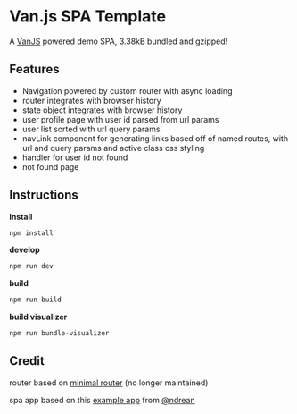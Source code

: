 # Van.js SPA Template

A [VanJS](https://vanjs.org/) powered demo SPA, 3.38kB bundled and gzipped!

## Features

- Navigation powered by custom router with async loading
- router integrates with browser history
- state object integrates with browser history
- user profile page with user id parsed from url params
- user list sorted with url query params
- navLink component for generating links based off of named routes, with url and query params and active class css styling
- handler for user id not found
- not found page

## Instructions

**install**
```bash
npm install
```

**develop**
```bash
npm run dev
```

**build**
```bash
npm run build
```

**build visualizer**
```bash
npm run bundle-visualizer
```

## Credit
router based on [minimal router](https://github.com/jmhdez/minimal-router) (no longer maintained)

spa app based on this [example app](https://github.com/ndrean/vanjs-dialog-modal) from [@ndrean](https://github.com/ndrean)